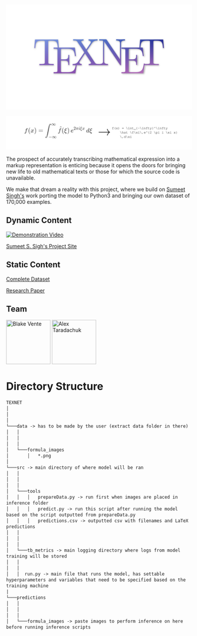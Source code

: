 <p align="center">
  <img src="assets/texnet_logo.png">
</p>

<p align="center">
  <img src="assets/demo.png">
</p>

The prospect of accurately transcribing mathematical expression into a
markup representation is enticing because it opens the doors for
bringing new life to old mathematical texts or those for which the
source code is unavailable.

We make that dream a reality with this project, where we build on [Sumeet Singh's](https://github.com/untrix/im2latex) work porting the model to Python3 and bringing our own dataset of 170,000 examples.

Dynamic Content
-----------

[![Demonstration Video](https://img.youtube.com/vi/ew6JG2c3M24/0.jpg)](https://www.youtube.com/watch?v=ew6JG2c3M24 "AI Translates Math Images into Code")

[Sumeet S. Sigh's Project Site](https://github.com/untrix/im2latex)

Static Content
-----------

[Complete Dataset](https://drive.google.com/file/d/1mwUwoyhcz63mTd3s1v4Q8QoRBPBSzGEi/view?usp=sharing)

[Research Paper](https://github.com/rvente/TeXNet.ai/blob/master/Final-Paper/Final_Paper.pdf)

Team
----

<a href="https://github.com/rvente"><img src="https://avatars2.githubusercontent.com/u/21066644?v=4" title="Blake Vente" width="120" height="120"></a>
<a href="https://github.com/taradactyl27"><img src="https://avatars2.githubusercontent.com/u/31744974?v=4" title="Alex Taradachuk" width="120" height="120"></a>

Directory Structure
==========

```
TEXNET
│   
│      
│
└───data -> has to be made by the user (extract data folder in there)
│   │   
│   │   
│   │
│   └───formula_images
│       │   *.png    
│   
└───src -> main directory of where model will be ran
│   │   
│   │   
│   │
│   └───tools
│   │   │   prepareData.py -> run first when images are placed in inference folder
│   │   │   predict.py -> run this script after running the model based on the script outputted from prepareData.py
│   │   │   predictions.csv -> outputted csv with filenames and LaTeX predictions
│   │   
│   │   
│   │
│   └───tb_metrics -> main logging directory where logs from model training will be stored
│   │
│   │
│   │  run.py -> main file that runs the model, has settable hyperparameters and variables that need to be specified based on the training machine
|
└───predictions
│   │   
│   │   
│   │
│   └───formula_images -> paste images to perform inference on here before running inference scripts

```

